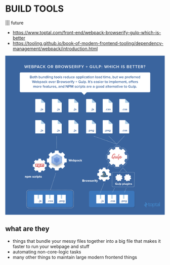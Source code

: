# BUILD TOOLS
||| future

- https://www.toptal.com/front-end/webpack-browserify-gulp-which-is-better
- https://tooling.github.io/book-of-modern-frontend-tooling/dependency-management/webpack/introduction.html

![build tools pic](./images/webpack-browserify-gulp.png)

## what are they
- things that bundle your messy files together into a big file that makes it faster to run your webpage and stuff
- automating non-core-logic tasks
- many other things to maintain large modern frontend things
